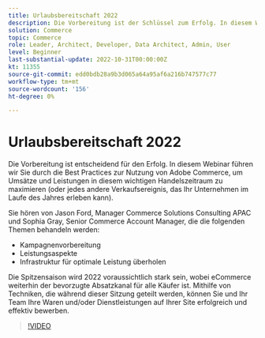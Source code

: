 ```yaml
---
title: Urlaubsbereitschaft 2022
description: Die Vorbereitung ist der Schlüssel zum Erfolg. In diesem Webinar führen wir Sie durch die Best Practices für die Nutzung von Adobe Commerce, um Umsätze und Leistungen in diesem wichtigen Handelszeitraum zu maximieren.
solution: Commerce
topic: Commerce
role: Leader, Architect, Developer, Data Architect, Admin, User
level: Beginner
last-substantial-update: 2022-10-31T00:00:00Z
kt: 11355
source-git-commit: edd0bdb28a9b3d065a64a95af6a216b747577c77
workflow-type: tm+mt
source-wordcount: '156'
ht-degree: 0%

---
```


# Urlaubsbereitschaft 2022

Die Vorbereitung ist entscheidend für den Erfolg. In diesem Webinar führen wir Sie durch die Best Practices zur Nutzung von Adobe Commerce, um Umsätze und Leistungen in diesem wichtigen Handelszeitraum zu maximieren (oder jedes andere Verkaufsereignis, das Ihr Unternehmen im Laufe des Jahres erleben kann).

Sie hören von Jason Ford, Manager Commerce Solutions Consulting APAC und Sophia Gray, Senior Commerce Account Manager, die die folgenden Themen behandeln werden:

* Kampagnenvorbereitung
* Leistungsaspekte
* Infrastruktur für optimale Leistung überholen

Die Spitzensaison wird 2022 voraussichtlich stark sein, wobei eCommerce weiterhin der bevorzugte Absatzkanal für alle Käufer ist. Mithilfe von Techniken, die während dieser Sitzung geteilt werden, können Sie und Ihr Team Ihre Waren und/oder Dienstleistungen auf Ihrer Site erfolgreich und effektiv bewerben.

>[!VIDEO](https://video.tv.adobe.com/v/3410542/?quality=12&learn=on)
